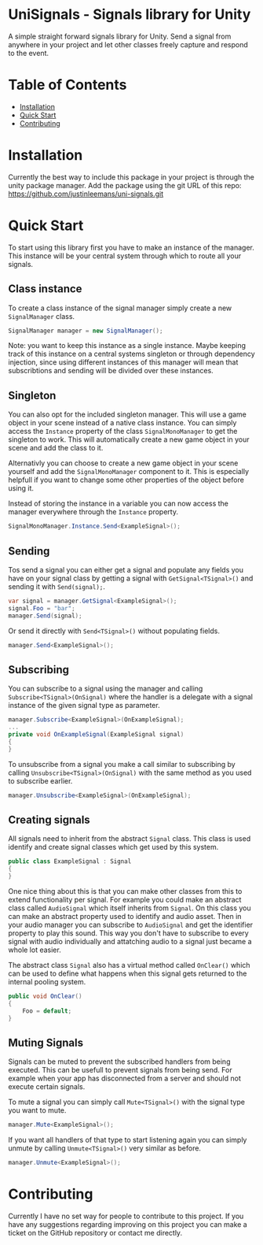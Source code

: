 # UniSignals - Signals library for Unity

A simple straight forward signals library for Unity. Send a signal from anywhere in your project and let other classes freely capture and respond to the event.

# Table of Contents

- [Installation](#installation)
- [Quick Start](#quick-start)
- [Contributing](#contributing)

# Installation

Currently the best way to include this package in your project is through the unity package manager. Add the package using the git URL of this repo: https://github.com/justinleemans/uni-signals.git

# Quick Start

To start using this library first you have to make an instance of the manager. This instance will be your central system through which to route all your signals.

## Class instance

To create a class instance of the signal manager simply create a new `SignalManager` class.

```c#
SignalManager manager = new SignalManager();
```

Note: you want to keep this instance as a single instance. Maybe keeping track of this instance on a central systems singleton or through dependency injection, since using different instances of this manager will mean that subscribtions and sending will be divided over these instances.

## Singleton

You can also opt for the included singleton manager. This will use a game object in your scene instead of a native class instance. You can simply access the `Instance` property of the class `SignalMonoManager` to get the singleton to work. This will automatically create a new game object in your scene and add the class to it.

Alternativly you can choose to create a new game object in your scene yourself and add the `SignalMonoManager` component to it. This is especially helpfull if you want to change some other properties of the object before using it.

Instead of storing the instance in a variable you can now access the manager everywhere through the `Instance` property.

```c#
SignalMonoManager.Instance.Send<ExampleSignal>();
```

## Sending

Tos send a signal you can either get a signal and populate any fields you have on your signal class by getting a signal with `GetSignal<TSignal>()` and sending it with `Send(signal);`.

```c#
var signal = manager.GetSignal<ExampleSignal>();
signal.Foo = "bar";
manager.Send(signal);
```

Or send it directly with `Send<TSignal>()` without populating fields.

```c#
manager.Send<ExampleSignal>();
```

## Subscribing

You can subscribe to a signal using the manager and calling `Subscribe<TSignal>(OnSignal)` where the handler is a delegate with a signal instance of the given signal type as parameter.

```c#
manager.Subscribe<ExampleSignal>(OnExampleSignal);
...
private void OnExampleSignal(ExampleSignal signal)
{
}
```

To unsubscribe from a signal you make a call similar to subscribing by calling `Unsubscribe<TSignal>(OnSignal)` with the same method as you used to subscribe earlier.

```c#
manager.Unsubscribe<ExampleSignal>(OnExampleSignal);
```

## Creating signals

All signals need to inherit from the abstract `Signal` class. This class is used identify and create signal classes which get used by this system.

```c#
public class ExampleSignal : Signal
{
}
```

One nice thing about this is that you can make other classes from this to extend functionality per signal. For example you could make an abstract class called `AudioSignal` which itself inherits from `Signal`. On this class you can make an abstract property used to identify and audio asset. Then in your audio manager you can subscribe to `AudioSignal` and get the identifier property to play this sound. This way you don't have to subscribe to every signal with audio individually and attatching audio to a signal just became a whole lot easier.

The abstract class `Signal` also has a virtual method called `OnClear()` which can be used to define what happens when this signal gets returned to the internal pooling system.

```c#
public void OnClear()
{
	Foo = default;
}
```

## Muting Signals

Signals can be muted to prevent the subscribed handlers from being executed. This can be usefull to prevent signals from being send. For example when your app has disconnected from a server and should not execute certain signals.

To mute a signal you can simply call `Mute<TSignal>()` with the signal type you want to mute.

```c#
manager.Mute<ExampleSignal>();
```

If you want all handlers of that type to start listening again you can simply unmute by calling `Unmute<TSignal>()` very similar as before.

```c#
manager.Unmute<ExampleSignal>();
```

# Contributing

Currently I have no set way for people to contribute to this project. If you have any suggestions regarding improving on this project you can make a ticket on the GitHub repository or contact me directly.
